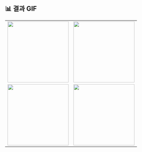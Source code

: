 ## 📊 결과 GIF

<table>
  <tr>
    <td><img src="gif/result1.gif" width="200"/></td>
    <td><img src="gif/result2.gif" width="200"/></td>
  </tr>
  <tr>
    <td><img src="gif/result3.gif" width="200"/></td>
    <td><img src="gif/result4.gif" width="200"/></td>
  </tr>
</table>
